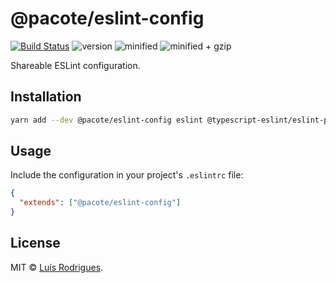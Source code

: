 # @pacote/eslint-config

[![Build Status](https://travis-ci.org/PacoteJS/pacote.svg?branch=master)](https://travis-ci.org/PacoteJS/pacote)
![version](https://badgen.net/npm/v/@pacote/eslint-config)
![minified](https://badgen.net/bundlephobia/min/@pacote/eslint-config)
![minified + gzip](https://badgen.net/bundlephobia/minzip/@pacote/eslint-config)

Shareable ESLint configuration.

## Installation

```bash
yarn add --dev @pacote/eslint-config eslint @typescript-eslint/eslint-plugin eslint-config-prettier eslint-config-standard eslint-plugin-import eslint-plugin-node eslint-plugin-prettier eslint-plugin-promise eslint-plugin-standard
```

## Usage

Include the configuration in your project's `.eslintrc` file:

```json
{
  "extends": ["@pacote/eslint-config"]
}
```

## License

MIT © [Luís Rodrigues](https://goblindegook.com).
